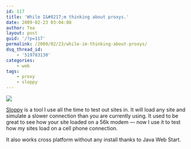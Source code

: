 ```yaml
---
id: 117
title: 'While I&#8217;m thinking about proxys.'
date: 2009-02-23 03:04:08
author: Tea
layout: post
guid: '/?p=117'
permalink: /2009/02/23/while-im-thinking-about-proxys/
dsq_thread_id:
    - '519783130'
categories:
    - web
tags:
    - proxy
    - sloppy
---
```


![](/img/entries/sloppy_logo.gif)

[Sloppy](http://www.dallaway.com/sloppy/) is a tool I use all the time to test out sites in. It will load any site and simulate a slower connection than you are currently using. It used to be great to see how your site loaded on a 56k modem — now I use it to test how my sites load on a cell phone connection.

It also works cross platform without any install thanks to Java Web Start.